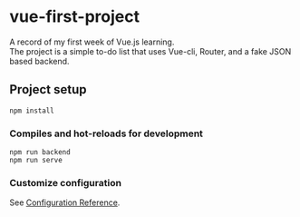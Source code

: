 # vue-first-project

A record of my first week of Vue.js learning. <br />
The project is a simple to-do list that uses Vue-cli, Router, and a fake JSON based backend. <br />



## Project setup
```
npm install
```

### Compiles and hot-reloads for development
```
npm run backend
npm run serve
```

### Customize configuration
See [Configuration Reference](https://cli.vuejs.org/config/).
